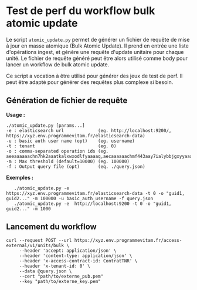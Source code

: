 # Test de perf du workflow bulk atomic update

Le script `atomic_update.py` permet de générer un fichier de requête de mise à jour en masse atomique (Bulk Atomic Update).
Il prend en entrée une liste d'opérations ingest, et génère une requête d'update unitaire pour chaque unité.
Le fichier de requête généré peut être alors utilisé comme body pour lancer un workflow de bulk atomic update.

Ce script a vocation à être utilisé pour générer des jeux de test de perf. Il peut être adapté pour générer des requêtes plus complexe si besoin.

## Génération de fichier de requête

**Usage :**
```chmod +x atomic_update.py
./atomic_update.py [params...]
-e : elasticsearch url             (eg. http://localhost:9200/, https://xyz.env.programmevitam.fr/elasticsearch-data)
-u : basic auth user name (opt)    (eg. username)
-t : tenant                        (eg. 0)
-o : comma-separated operation ids (eg. aeeaaaaaachn7hk2aaatkalxwxodlfyaaaaq,aecaaaaaachmf443aay7ialybbjgxyyaaaba)
-m : Max threshold (default=10000) (eg. 100000)
-f : Output query file (opt)       (eq. ./query.json)
```

**Exemples :** 
```
   ./atomic_update.py -e  https://xyz.env.programmevitam.fr/elasticsearch-data -t 0 -o "guid1, guid2..." -m 100000 -u basic_auth_username -f query.json
   ./atomic_update.py -e  http://localhost:9200 -t 0 -o "guid1, guid2..." -m 1000
```

## Lancement du workflow

```
curl --request POST --url https://xyz.env.programmevitam.fr/access-external/v1/units/bulk \
     --header 'accept: application/json' \
     --header 'content-type: application/json' \
     --header 'x-access-contract-id: ContratTNR' \
     --header 'x-tenant-id: 0' \
     --data @query.json \
     --cert "path/to/externe_pub.pem"
     --key "path/to/externe_key.pem"
```
